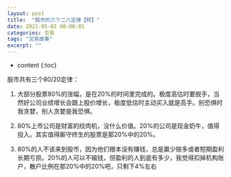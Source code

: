 ```yaml
---
layout: post
title:  "股市的三个二八定律【转】"
date: 2021-05-02 00:00:01
categories: 交易
tags: "交易故事"
excerpt: ""
---
```


* content
{:toc}


股市共有三个80/20定律：

1. 大部分股票80%的涨幅，是在20%的时间里完成的。极度高估时要脱手，当然好公司业绩增长会跟上股价增长，极度低估时主动买入就是高手。别恐惧时我贪婪，别人贪婪是我恐惧。

2. 80%上市公司是财富的绞肉机，没什么价值。20%的公司是现金奶牛，值得投入。其实值得厮守终生的股票是那20%中的20%。

3. 80%的人不该来到股市，因为他们根本没有赚钱，总是赢少赔多或者短期盈利长期亏损。20%的人可以不输钱，但盈利的人到底有多少，我觉得扣掉机构账户，散户比例在那20%中的20%吧，只剩下4%左右


